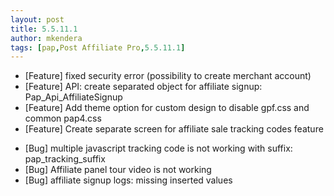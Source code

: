 ```yaml
---
layout: post
title: 5.5.11.1
author: mkendera
tags: [pap,Post Affiliate Pro,5.5.11.1]
---
```


- [Feature] fixed security error (possibility to create merchant account)
- [Feature] API: create separated object for affiliate signup: Pap_Api_AffiliateSignup
- [Feature] Add theme option for custom design to disable gpf.css and common pap4.css
- [Feature] Create separate screen for affiliate sale tracking codes feature

<!--more-->

- [Bug] multiple javascript tracking code is not working with suffix: pap_tracking_suffix
- [Bug] Affiliate panel tour video is not working
- [Bug] affiliate signup logs: missing inserted values

